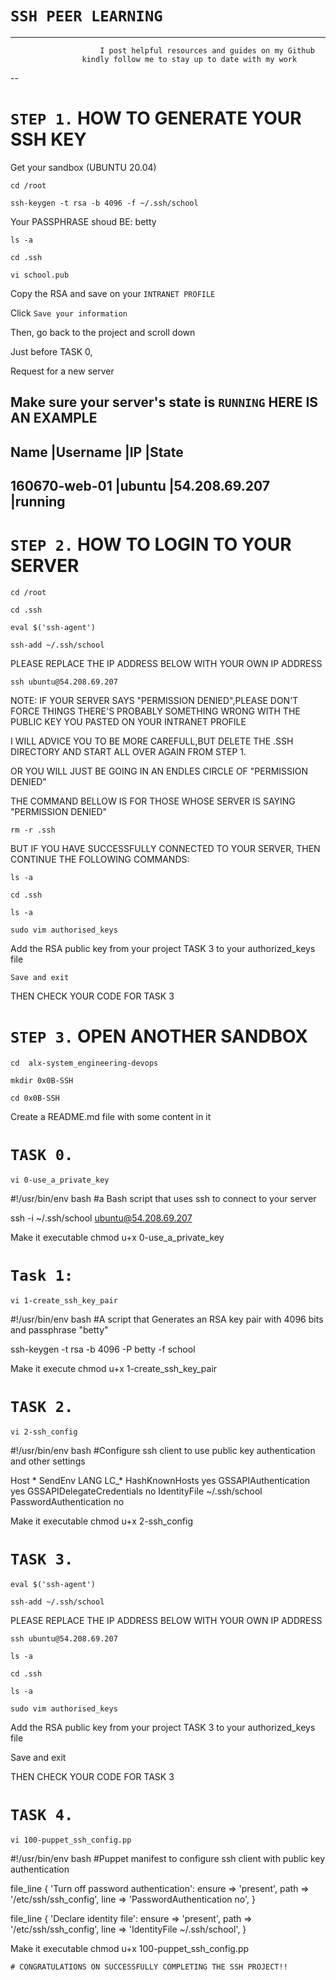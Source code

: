 # `SSH PEER LEARNING`
---
         				I post helpful resources and guides on my Github 
					kindly follow me to stay up to date with my work
					
--


# `STEP 1.` HOW TO GENERATE YOUR SSH KEY

Get your sandbox (UBUNTU 20.04)


`cd /root`

`ssh-keygen -t rsa -b 4096 -f ~/.ssh/school`


Your PASSPHRASE shoud BE: betty


`ls -a`

`cd .ssh`

`vi school.pub`

Copy the RSA and save on your `INTRANET PROFILE`

Click `Save your information`

Then, go back to the project and scroll down

Just before TASK 0, 

Request for a new server

Make sure your server's state is `RUNNING`
HERE IS AN EXAMPLE
---
Name		|Username	|IP		|State	
---
160670-web-01	|ubuntu		|54.208.69.207	|running
---

# `STEP 2.` HOW TO LOGIN TO YOUR SERVER

`cd /root`

`cd .ssh`

`eval $('ssh-agent')`

`ssh-add ~/.ssh/school`

PLEASE REPLACE THE IP ADDRESS BELOW WITH YOUR OWN IP ADDRESS

`ssh ubuntu@54.208.69.207`

NOTE:
IF YOUR SERVER SAYS "PERMISSION DENIED",PLEASE DON'T FORCE THINGS
THERE'S PROBABLY SOMETHING  WRONG WITH THE PUBLIC KEY YOU PASTED ON YOUR INTRANET PROFILE

I WILL ADVICE YOU TO BE MORE CAREFULL,BUT DELETE THE .SSH DIRECTORY AND START ALL OVER AGAIN FROM STEP 1.

OR YOU WILL JUST BE GOING IN AN ENDLES CIRCLE OF "PERMISSION DENIED"

THE COMMAND BELLOW IS FOR THOSE WHOSE SERVER IS SAYING "PERMISSION DENIED"


`rm -r .ssh`

BUT IF YOU HAVE SUCCESSFULLY CONNECTED TO YOUR SERVER, THEN CONTINUE THE FOLLOWING COMMANDS: 

`ls -a`

`cd .ssh`

`ls -a`

`sudo vim authorised_keys`

Add the RSA public key from your project TASK 3 to your authorized_keys file

`Save and exit`

THEN CHECK YOUR CODE FOR TASK 3



# `STEP 3.` OPEN ANOTHER SANDBOX

`cd  alx-system_engineering-devops`

`mkdir 0x0B-SSH`

`cd 0x0B-SSH`

Create a README.md file with some content in it

# `TASK 0.` 

`vi 0-use_a_private_key`

#!/usr/bin/env bash
#a Bash script that uses ssh to connect to your server

ssh -i ~/.ssh/school ubuntu@54.208.69.207

Make it executable chmod u+x 0-use_a_private_key

# `Task 1:`
`vi 1-create_ssh_key_pair`

#!/usr/bin/env bash
#A script that Generates an RSA key pair with 4096 bits and passphrase "betty"

ssh-keygen -t rsa -b 4096 -P betty -f school

Make it execute chmod u+x 1-create_ssh_key_pair

# `TASK 2.`

`vi 2-ssh_config`

#!/usr/bin/env bash
#Configure ssh client to use public key authentication and other settings

Host *
    SendEnv LANG LC_*
    HashKnownHosts yes
    GSSAPIAuthentication yes
    GSSAPIDelegateCredentials no
    IdentityFile ~/.ssh/school
    PasswordAuthentication no

Make it executable chmod u+x 2-ssh_config
# `TASK 3.`

`eval $('ssh-agent')`

`ssh-add ~/.ssh/school`

PLEASE REPLACE THE IP ADDRESS BELOW WITH YOUR OWN IP ADDRESS

`ssh ubuntu@54.208.69.207`

`ls -a`

`cd .ssh`

`ls -a`

`sudo vim authorised_keys`

Add the RSA public key from your project TASK 3 to your authorized_keys file

Save and exit

THEN CHECK YOUR CODE FOR TASK 3

# `TASK 4.` 
`vi 100-puppet_ssh_config.pp`

#!/usr/bin/env bash
#Puppet manifest to configure ssh client with public key authentication

file_line { 'Turn off password authentication':
  ensure => 'present',
  path   => '/etc/ssh/ssh_config',
  line   => 'PasswordAuthentication no',
}

file_line { 'Declare identity file':
  ensure => 'present',
  path   => '/etc/ssh/ssh_config',
  line   => 'IdentityFile ~/.ssh/school',
}


Make it executable chmod u+x 100-puppet_ssh_config.pp




`# CONGRATULATIONS ON SUCCESSFULLY COMPLETING THE SSH PROJECT!!`
